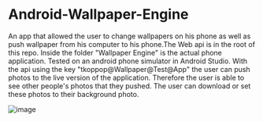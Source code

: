 # Android-Wallpaper-Engine

An app that allowed the user to change wallpapers on his phone as well as push wallpaper from his computer to his phone.The Web api is in the root of this repo. Inside the folder "Wallpaper Engine" is the actual phone application. Tested on an android phone simulator in Android Studio. With the api using the key "tkoppop@Wallpaper@Test@App" the user can push photos to the live version of the application. Therefore the user is able to see other people's photos that they pushed. The user can download or set these photos to their background photo.

![image](https://user-images.githubusercontent.com/59458611/118335340-463e2680-b4c4-11eb-9693-3ef6a1a8bcd2.png)
